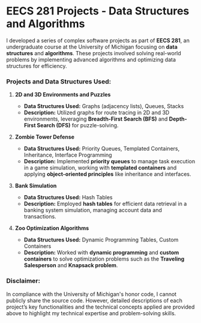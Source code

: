 # EECS 281 Projects - Data Structures and Algorithms

I developed a series of complex software projects as part of **EECS 281**, an undergraduate course at the University of Michigan focusing on **data structures** and **algorithms**. These projects involved solving real-world problems by implementing advanced algorithms and optimizing data structures for efficiency.

### Projects and Data Structures Used:

1. **2D and 3D Environments and Puzzles**  
   - **Data Structures Used:** Graphs (adjacency lists), Queues, Stacks  
   - **Description:** Utilized graphs for route tracing in 2D and 3D environments, leveraging **Breadth-First Search (BFS)** and **Depth-First Search (DFS)** for puzzle-solving.

2. **Zombie Tower Defense**  
   - **Data Structures Used:** Priority Queues, Templated Containers, Inheritance, Interface Programming  
   - **Description:** Implemented **priority queues** to manage task execution in a game simulation, working with **templated containers** and applying **object-oriented principles** like inheritance and interfaces.

3. **Bank Simulation**  
   - **Data Structures Used:** Hash Tables  
   - **Description:** Employed **hash tables** for efficient data retrieval in a banking system simulation, managing account data and transactions.

4. **Zoo Optimization Algorithms**  
   - **Data Structures Used:** Dynamic Programming Tables, Custom Containers  
   - **Description:** Worked with **dynamic programming** and **custom containers** to solve optimization problems such as the **Traveling Salesperson** and **Knapsack problem**.

### Disclaimer:

In compliance with the University of Michigan's honor code, I cannot publicly share the source code. However, detailed descriptions of each project’s key functionalities and the technical concepts applied are provided above to highlight my technical expertise and problem-solving skills.


